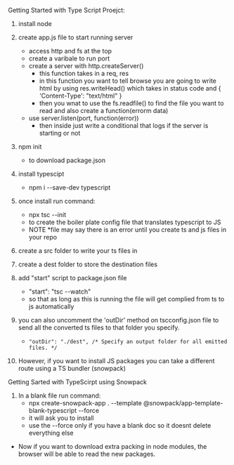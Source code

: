 Getting Started with Type Script Proejct:


1. install node
2. create app.js file to start running server
    - access http and fs at the top
    - create a varibale to run port
    - create a server with http.createServer()
        - this function takes in a req, res
        - in this function you want to tell browse you are going to write html by using res.writeHead() which takes in status code and     { 'Content-Type': "text/html" }
        - then you wnat to use the fs.readfile() to find the file you want to read and also create a function(errorm data)
    - use server.listen(port, function(error))
        - then inside just write a conditional that logs if the server is starting or not

3. npm init
    - to download package.json
4. install typescipt 
    - npm i --save-dev typescript
5. once install run command:
    - npx tsc --init
    - to create the boiler plate config file that translates typescript to JS
    - NOTE *file may say there is an error until you create ts and js files in your repo

6. create a src folder to write your ts files in
7. create a dest folder to store the destination files
8. add "start" script to package.json file 
    - "start": "tsc --watch"
    - so that as long as this is running the file will get complied from ts to js automatically
9. you can also uncomment the 'outDir' method on tscconfig.json file to send all the converted ts files to that folder you specify.
    -     "outDir": "./dest", /* Specify an output folder for all emitted files. */

10. However, if you want to install JS packages you can take a different route using a TS bundler (snowpack)


Getting Sarted with TypeScirpt using Snowpack

1. In a blank file run command:
    - npx create-snowpack-app . --template @snowpack/app-template-blank-typescript --force
    - it will ask you to install
    - use the --force only if you have a blank doc so it doesnt delete everything else

* Now if you want to download extra packing in node modules, the browser will be able to read the new packages. 
